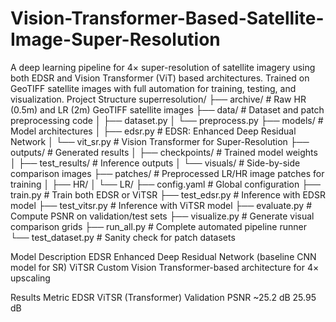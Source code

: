 # Vision-Transformer-Based-Satellite-Image-Super-Resolution
A deep learning pipeline for 4× super-resolution of satellite imagery using both EDSR and Vision Transformer (ViT) based architectures. Trained on GeoTIFF satellite images with full automation for training, testing, and visualization.
Project Structure
superresolution/
├── archive/              # Raw HR (0.5m) and LR (2m) GeoTIFF satellite images
├── data/                 # Dataset and patch preprocessing code
│   ├── dataset.py
│   └── preprocess.py
├── models/               # Model architectures
│   ├── edsr.py           # EDSR: Enhanced Deep Residual Network
│   └── vit_sr.py         # Vision Transformer for Super-Resolution
├── outputs/              # Generated results
│   ├── checkpoints/      # Trained model weights
│   ├── test_results/     # Inference outputs
│   └── visuals/          # Side-by-side comparison images
├── patches/              # Preprocessed LR/HR image patches for training
│   ├── HR/
│   └── LR/
├── config.yaml           # Global configuration
├── train.py              # Train both EDSR or ViTSR
├── test_edsr.py          # Inference with EDSR model
├── test_vitsr.py         # Inference with ViTSR model
├── evaluate.py           # Compute PSNR on validation/test sets
├── visualize.py          # Generate visual comparison grids
├── run_all.py            # Complete automated pipeline runner
└── test_dataset.py       # Sanity check for patch datasets

Model	Description
EDSR	Enhanced Deep Residual Network (baseline CNN model for SR)
ViTSR	Custom Vision Transformer-based architecture for 4× upscaling

Results
Metric           	EDSR     	ViTSR (Transformer)
Validation PSNR	~25.2 dB	25.95 dB

